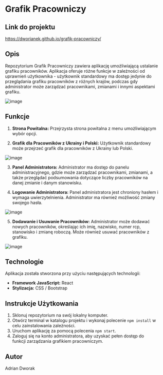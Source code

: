 # Grafik Pracowniczy

## Link do projektu
https://dworianek.github.io/grafik-pracowniczy/

## Opis

Repozytorium Grafik Pracowniczy zawiera aplikację umożliwiającą ustalanie grafiku pracowników. Aplikacja oferuje różne funkcje w zależności od uprawnień użytkownika - użytkownik standardowy ma dostęp jedynie do przeglądania grafiku pracowników z różnych krajów, podczas gdy administrator może zarządzać pracownikami, zmianami i innymi aspektami grafiku.

![image](https://github.com/Dworianek/grafik-pracowniczy/assets/45004601/d9f331dd-dc53-4c30-be6a-3f9014354248)


## Funkcje

1. **Strona Powitalna:** Przejrzysta strona powitalna z menu umożliwiającym wybór opcji.

2. **Grafik dla Pracowników z Ukrainy i Polski:** Użytkownik standardowy może przejrzeć grafik dla pracowników z Ukrainy lub Polski.

  ![image](https://github.com/Dworianek/grafik-pracowniczy/assets/45004601/0f67ca4c-06fe-4d13-89c9-8d76c26b6e00)


3. **Panel Administratora:** Administrator ma dostęp do panelu administracyjnego, gdzie może zarządzać pracownikami, zmianami, a także przeglądać podsumowania dotyczące liczby pracowników na danej zmianie i danym stanowisku.

4. **Logowanie Administratora:** Panel administratora jest chroniony hasłem i wymaga uwierzytelnienia. Administrator ma również możliwość zmiany swojego hasła.

  ![image](https://github.com/Dworianek/grafik-pracowniczy/assets/45004601/00d45fb7-e1e1-4e4e-81f5-73e605dc14d7)


5. **Dodawanie i Usuwanie Pracowników:** Administrator może dodawać nowych pracowników, określając ich imię, nazwisko, numer rcp, stanowisko i zmianę roboczą. Może również usuwać pracowników z grafiku.

![image](https://github.com/Dworianek/grafik-pracowniczy/assets/45004601/6e12ee89-639f-49da-bcf7-1f99a4d4ef08)


## Technologie

Aplikacja została stworzona przy użyciu następujących technologii:

- **Framework JavaScript:** React
- **Stylizacja:** CSS / Bootstrap

## Instrukcje Użytkowania

1. Sklonuj repozytorium na swój lokalny komputer.
2. Otwórz terminal w katalogu projektu i wykonaj polecenie `npm install` w celu zainstalowania zależności.
3. Uruchom aplikację za pomocą polecenia `npm start`.
4. Zaloguj się na konto administratora, aby uzyskać pełen dostęp do funkcji zarządzania grafikiem pracowniczym.

## Autor

Adrian Dworak
